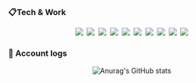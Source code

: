 ### :clipboard:Tech & Work

<div align="center">
    <p>
        <img src="https://img.shields.io/badge/Unity-000000?style=flat-square&logo=unity&logoColor=white">&nbsp
        <img src="https://img.shields.io/badge/Csharp-512BD4?style=flat-square&logo=csharp&logoColor=white">&nbsp
        <img src="https://img.shields.io/badge/Django-092E20?style=flat-square&logo=django&logoColor=white">&nbsp
        <img src="https://img.shields.io/badge/Python-3776AB?style=flat-square&logo=python&logoColor=white">&nbsp
        <img src="https://img.shields.io/badge/Android-3DDC84?style=flat-square&logo=Android&logoColor=white">&nbsp
        <img src="https://img.shields.io/badge/Git-F05032?style=flat-square&logo=git&logoColor=white">&nbsp
        <img src="https://img.shields.io/badge/Gitlab-FC6D26?style=flat-square&logo=gitlab&logoColor=white">&nbsp
        <img src="https://img.shields.io/badge/Github-181717?style=flat-square&logo=github&logoColor=white">&nbsp
        <img src="https://img.shields.io/badge/Sourcetree-0052CC?style=flat-square&logo=sourcetree&logoColor=white">&nbsp
        <img src="https://img.shields.io/badge/Oculus-0467DF?style=flat-square&logo=meta&logoColor=white">
    </p>
</div>

### :construction_worker: Account logs

<div align="center">

![Anurag's GitHub stats](https://github-readme-stats.vercel.app/api?username=kunnymann&show_icons=true&theme=radical)

</div>
